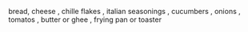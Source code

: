 bread, cheese , chille flakes , italian seasonings , cucumbers , onions , tomatos , butter or ghee , frying pan or toaster 